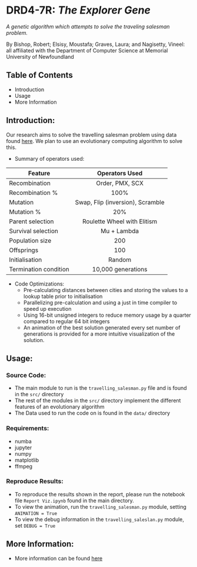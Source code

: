 # DRD4-7R: _The Explorer Gene_
*A genetic algorithm which attempts to solve the traveling salesman problem.*

By Bishop, Robert; Elsisy, Moustafa; Graves, Laura; and Nagisetty, Vineel: all affiliated with the Department of Computer Science at Memorial University of Newfoundland

## Table of Contents
* Introduction
* Usage
* More Information

## Introduction:
Our research aims to solve the travelling salesman problem using data found [here](http://www.math.uwaterloo.ca/tsp/world/countries.html#WI).  We plan to use an evolutionary computing algorithm to solve this.

* Summary of operators used:

| Feature               | Operators Used                   |
|-----------------------|:--------------------------------:|
| Recombination         | Order, PMX, SCX                  |
| Recombination %       | 100%                             |
| Mutation              | Swap, Flip (inversion), Scramble |
| Mutation %            | 20%                              |
| Parent selection      | Roulette Wheel with Elitism      |
| Survival selection    | Mu + Lambda                      |
| Population size       | 200                              |
| Offsprings            | 100                              |
| Initialisation        | Random                           |
| Termination condition | 10,000 generations               |

* Code Optimizations: 
  * Pre-calculating distances between cities and storing the values to a lookup table prior to initialisation
  * Parallelizing pre-calculation and using a just in time compiler to speed up execution
  * Using 16-bit unsigned integers to reduce memory usage by a quarter compared to regular 64 bit integers
  * An animation of the best solution generated every set number of generations is provided for a more intuitive visualization of the solution.
 
 ## Usage:
 ### Source Code:
 * The main module to run is the `travelling_salesman.py` file and is found in the `src/` directory
 * The rest of the modules in the `src/` directory implement the different features of an evolutionary algorithm
 * The Data used to run the code on is found in the `data/` directory
 
 ### Requirements:
 * numba
 * jupyter
 * numpy
 * matplotlib
 * ffmpeg
 
 ### Reproduce Results:
 * To reproduce the results shown in the report, please run the notebook file `Report Viz.ipynb` found in the main directory. 
 * To view the animation, run the `travelling_salesman.py` module, setting `ANIMATION = True`
 * To view the debug information in the `travelling_saleslan.py` module, set `DEBUG = True` 
 
 ## More Information: 
 - More information can be found [here](https://github.com/Zerocrossing/DRD4-7R/blob/master/3201_Explorer_Gene.pdf)
